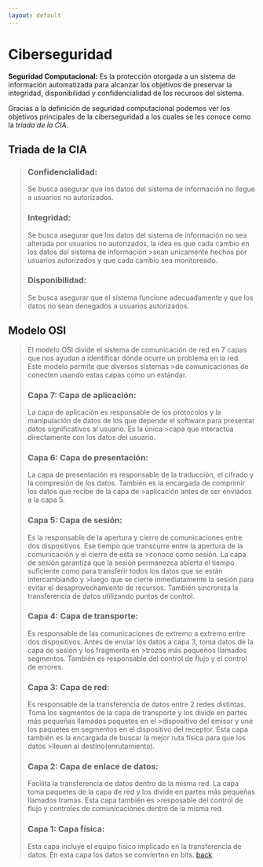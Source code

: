 ```yaml
---
layout: default
---
```


# Ciberseguridad


**Seguridad Computacional:** Es la protección otorgada a un sistema de información automatizada para alcanzar los objetivos de preservar la integridad, disponibilidad y confidencialidad de los recursos del sistema.

Gracias a la definición de seguridad computacional podemos ver los objetivos principales de la ciberseguridad a los cuales se les conoce como la _triada de la CIA_.

## Triada de la CIA
>
>### Confidencialidad:
>Se busca asegurar que los datos del sistema de información no llegue a usuarios no autorizados.
>
>### Integridad:
>Se busca asegurar que los datos del sistema de información no sea alterada por usuarios no autorizados, la idea es que cada cambio en los datos del sistema de información >sean unicamente hechos por usuarios autorizados y que cada cambio sea monitoreado.
>
>### Disponibilidad:
>Se busca asegurar que el sistema funcione adecuadamente y que los datos no sean denegados a usuarios autorizados.
>
## Modelo OSI
>El modelo OSI divide el sistema de comunicación de red en 7 capas que nos ayudan a identificar dónde ocurre un problema en la red. Este modelo permite que diversos sistemas >de comunicaciones de conecten usando estas capas como un estándar.
>
>### Capa 7: Capa de aplicación:
>La capa de aplicación es responsable de los protocolos y la manipulación de datos de los que depende el software para presentar datos significativos al usuario. Es la única >capa que interactúa directamente con los datos del usuario.
>
>### Capa 6: Capa de presentación:
>La capa de presentación es responsable de la traducción, el cifrado y la compresión de los datos. También es la encargada de comprimir los datos que recibe de la capa de >aplicación antes de ser enviados a la capa 5.
> 
>### Capa 5: Capa de sesión:
>Es la responsable de la apertura y cierre de comunicaciones entre dos dispositivos. Ese tiempo que transcurre entre la apertura de la comunicación y el cierre de esta se >conoce como sesión. La capa de sesión garantiza que la sesión permanezca abierta el tiempo suficiente como para transferir todos los datos que se están intercambiando y >luego que se cierre inmediatamente la sesión para evitar el desaprovechamiento de recursos. También sincroniza la transferencia de datos utilizando puntos de control.
> 
>### Capa 4: Capa de transporte:
>Es responsable de las comunicaciones de extremo a extremo entre dos dispositivos. Antes de enviar los datos a capa 3, toma datos de la capa de sesión y los fragmenta en >trozos más pequeños llamados segmentos. También es responsable del control de flujo y el control de errores. 
>
>### Capa 3: Capa de red:
>Es responsable de la transferencia de datos entre 2 redes distintas. Toma los segmentos de la capa de transporte y los divide en partes más pequeñas llamados paquetes en el >dispositivo del emisor y une los paquetes en segmentos en el dispositivo del receptor. Esta capa también es la encargada de buscar la mejor ruta física para que los datos >lleuen al destino(enrutamiento).
>
>### Capa 2: Capa de enlace de datos:
>Facilita la transferencia de datos dentro de la misma red. La capa toma paquetes de la capa de red y los divide en partes más pequeñas llamados tramas. Esta capa también es >resposable del control de flujo y controles de comunicaciones dentro de la misma red.
>
>### Capa 1: Capa física:
>Esta capa incluye el equipo físico implicado en la transferencia de datos. En esta capa los datos se convierten en bits.
[back](./) 

